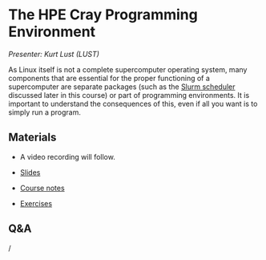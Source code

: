 # The HPE Cray Programming Environment

*Presenter: Kurt Lust (LUST)*

As Linux itself is not a complete supercomputer operating system, many components
that are essential for the proper functioning of a supercomputer are separate packages
(such as the [Slurm scheduler](M07-Slurm.md) discussed later in this course) or part 
of programming environments. 
It is important to understand the consequences of this, even if all you want is to simply
run a program.


## Materials

<!--
Materials will be made available after the lecture
-->

<!--
<video src="https://462000265.lumidata.eu/2day-next/recordings/02-CPE.mp4" controls="controls">
</video>
-->
-   A video recording will follow.

-   [Slides](https://462000265.lumidata.eu/2day-next/files/LUMI-2day-next-02-CPE.pdf)

-   [Course notes](02-CPE.md)

-   [Exercises](E02-CPE.md)


## Q&A

/


